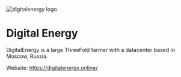 ![digitalenergy logo](/img/digitalenergy-logo.jpg)

# Digital Energy

DigitalEnergy is a large ThreeFold farmer with a datacenter based in Moscow, Russia. 

Website: https://digitalenergy.online/